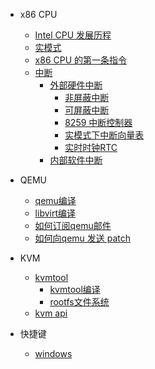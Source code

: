* x86 CPU
  * [Intel CPU 发展历程](x86/index)
  * [实模式](x86/readmode)
  * [x86 CPU 的第一条指令](x86/first)
  * [中断](x86/interrupt/index)
    * [外部硬件中断](x86/interrupt/solid/index)
      * [非屏蔽中断]()
      * [可屏蔽中断]()
      * [8259 中断控制器]()
      * [实模式下中断向量表]()
      * [实时时钟RTC]()
    * [内部软件中断]()

* QEMU
  * [qemu编译](qemu/qemu-compile)
  * [libvirt编译](qemu/libvirt-compile)
  * [如何订阅qemu邮件](qemu/subscribe)
  * [如何向qemu 发送 patch](qemu/send-email)

* KVM
  * [kvmtool](kvm/kvmtool/index)
    * [kvmtool编译](kvm/kvmtool/build)
    * [rootfs文件系统](kvm/kvmtool/rootfs)
  * [kvm api](kvm/kvmapi)

* 快捷键
  * [windows](hot-key/windows)